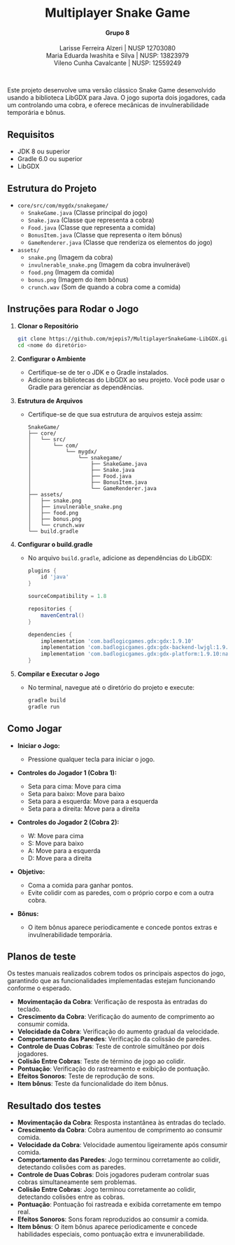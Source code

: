 <h1 align="center"> Multiplayer Snake Game </h1>

<h4 align="center">Grupo 8</h4>
<p align="center">
Larisse Ferreira Alzeri | NUSP 12703080  <br/>
Maria Eduarda Iwashita e Silva | NUSP: 13823979 <br/>
Vileno Cunha Cavalcante | NUSP: 12559249 <br/>
</p>

<br>

Este projeto desenvolve uma versão clássico Snake Game desenvolvido usando a biblioteca LibGDX para Java. O jogo suporta dois jogadores, cada um controlando uma cobra, e oferece mecânicas de invulnerabilidade temporária e bônus.

## Requisitos

- JDK 8 ou superior
- Gradle 6.0 ou superior
- LibGDX

## Estrutura do Projeto

- `core/src/com/mygdx/snakegame/`
  - `SnakeGame.java` (Classe principal do jogo)
  - `Snake.java` (Classe que representa a cobra)
  - `Food.java` (Classe que representa a comida)
  - `BonusItem.java` (Classe que representa o item bônus)
  - `GameRenderer.java` (Classe que renderiza os elementos do jogo)
- `assets/`
  - `snake.png` (Imagem da cobra)
  - `invulnerable_snake.png` (Imagem da cobra invulnerável)
  - `food.png` (Imagem da comida)
  - `bonus.png` (Imagem do item bônus)
  - `crunch.wav` (Som de quando a cobra come a comida)

## Instruções para Rodar o Jogo

1. **Clonar o Repositório**

   ```bash
   git clone https://github.com/mjepis7/MultiplayerSnakeGame-LibGDX.git
   cd <nome do diretório>
   ```

2. **Configurar o Ambiente**

   - Certifique-se de ter o JDK e o Gradle instalados.
   - Adicione as bibliotecas do LibGDX ao seu projeto. Você pode usar o Gradle para gerenciar as dependências.

3. **Estrutura de Arquivos**

   - Certifique-se de que sua estrutura de arquivos esteja assim:
     ```
     SnakeGame/
     ├── core/
     │   └── src/
     │       └── com/
     │           └── mygdx/
     │               └── snakegame/
     │                   ├── SnakeGame.java
     │                   ├── Snake.java
     │                   ├── Food.java
     │                   ├── BonusItem.java
     │                   └── GameRenderer.java
     ├── assets/
     │   ├── snake.png
     │   ├── invulnerable_snake.png
     │   ├── food.png
     │   ├── bonus.png
     │   └── crunch.wav
     └── build.gradle
     ```

4. **Configurar o build.gradle**

   - No arquivo `build.gradle`, adicione as dependências do LibGDX:

     ```groovy
     plugins {
         id 'java'
     }

     sourceCompatibility = 1.8

     repositories {
         mavenCentral()
     }

     dependencies {
         implementation 'com.badlogicgames.gdx:gdx:1.9.10'
         implementation 'com.badlogicgames.gdx:gdx-backend-lwjgl:1.9.10'
         implementation 'com.badlogicgames.gdx:gdx-platform:1.9.10:natives-desktop'
     }
     ```

5. **Compilar e Executar o Jogo**
   - No terminal, navegue até o diretório do projeto e execute:
     ```bash
     gradle build
     gradle run
     ```

## Como Jogar

- **Iniciar o Jogo:**
  - Pressione qualquer tecla para iniciar o jogo.
- **Controles do Jogador 1 (Cobra 1):**

  - Seta para cima: Move para cima
  - Seta para baixo: Move para baixo
  - Seta para a esquerda: Move para a esquerda
  - Seta para a direita: Move para a direita

- **Controles do Jogador 2 (Cobra 2):**

  - W: Move para cima
  - S: Move para baixo
  - A: Move para a esquerda
  - D: Move para a direita

- **Objetivo:**

  - Coma a comida para ganhar pontos.
  - Evite colidir com as paredes, com o próprio corpo e com a outra cobra.

- **Bônus:**
  - O item bônus aparece periodicamente e concede pontos extras e invulnerabilidade temporária.

## Planos de teste

<p>Os testes manuais realizados cobrem todos os principais aspectos do jogo, garantindo que as funcionalidades implementadas estejam funcionando conforme o esperado. </p>

- **Movimentação da Cobra**: Verificação de resposta às entradas do teclado.
- **Crescimento da Cobra**: Verificação do aumento de comprimento ao consumir comida.
- **Velocidade da Cobra**: Verificação do aumento gradual da velocidade.
- **Comportamento das Paredes**: Verificação da colissão de paredes.
- **Controle de Duas Cobras**: Teste de controle simultâneo por dois jogadores.
- **Colisão Entre Cobras**: Teste de término de jogo ao colidir.
- **Pontuação**: Verificação do rastreamento e exibição de pontuação.
- **Efeitos Sonoros**: Teste de reprodução de sons.
- **Item bônus**: Teste da funcionalidade do item bônus.

## Resultado dos testes

- **Movimentação da Cobra**: Resposta instantânea às entradas do teclado.
- **Crescimento da Cobra**: Cobra aumentou de comprimento ao consumir comida.
- **Velocidade da Cobra**: Velocidade aumentou ligeiramente após consumir comida.
- **Comportamento das Paredes**: Jogo terminou corretamente ao colidir, detectando colisões com as paredes.
- **Controle de Duas Cobras**: Dois jogadores puderam controlar suas cobras simultaneamente sem problemas.
- **Colisão Entre Cobras**: Jogo terminou corretamente ao colidir, detectando colisões entre as cobras.
- **Pontuação**: Pontuação foi rastreada e exibida corretamente em tempo real.
- **Efeitos Sonoros**: Sons foram reproduzidos ao consumir a comida.
- **Item bônus**: O item bônus aparece periodicamente e concede habilidades especiais, como pontuação extra e invunerabilidade.
#
